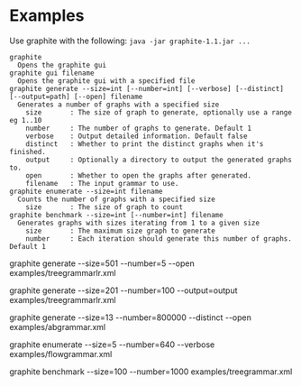 # Examples

Use graphite with the following: `java -jar graphite-1.1.jar ...`

```
graphite
  Opens the graphite gui
graphite gui filename
  Opens the graphite gui with a specified file
graphite generate --size=int [--number=int] [--verbose] [--distinct] [--output=path] [--open] filename
  Generates a number of graphs with a specified size
    size       : The size of graph to generate, optionally use a range eg 1..10
    number     : The number of graphs to generate. Default 1
    verbose    : Output detailed information. Default false
    distinct   : Whether to print the distinct graphs when it's finished.
    output     : Optionally a directory to output the generated graphs to.
    open       : Whether to open the graphs after generated.
    filename   : The input grammar to use.
graphite enumerate --size=int filename
  Counts the number of graphs with a specified size
    size       : The size of graph to count
graphite benchmark --size=int [--number=int] filename
  Generates graphs with sizes iterating from 1 to a given size
    size       : The maximum size graph to generate
    number     : Each iteration should generate this number of graphs. Default 1
 ```

  graphite generate --size=501 --number=5 --open examples/treegrammarlr.xml

  graphite generate --size=201 --number=100 --output=output examples/treegrammarlr.xml

  graphite generate --size=13 --number=800000 --distinct --open examples/abgrammar.xml

  graphite enumerate --size=5 --number=640 --verbose examples/flowgrammar.xml

  graphite benchmark --size=100 --number=1000 examples/treegrammar.xml

